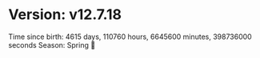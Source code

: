 # Version: v12.7.18
Time since birth: 4615 days, 110760 hours, 6645600 minutes, 398736000 seconds
Season: Spring 🌸
